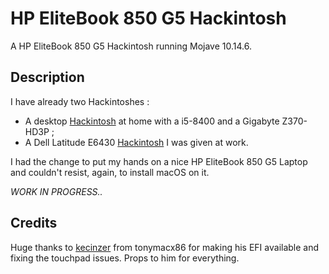 # HP EliteBook 850 G5 Hackintosh

A HP EliteBook 850 G5 Hackintosh running Mojave 10.14.6.

## Description

I have already two Hackintoshes :

* A desktop [Hackintosh](https://github.com/kinoute/Hack-Z370-HD3P-i5-8400) at home with a i5-8400 and a Gigabyte Z370-HD3P ;
* A Dell Latitude E6430 [Hackintosh](https://github.com/kinoute/Hack-Dell-Latitude-E6430) I was given at work.

I had the change to put my hands on a nice HP EliteBook 850 G5 Laptop and couldn't resist, again, to install macOS on it.

_WORK IN PROGRESS.._

## Credits

Huge thanks to [kecinzer](https://www.tonymacx86.com/members/kecinzer.1373007/) from tonymacx86 for making his EFI available and fixing the touchpad issues. Props to him for everything.

